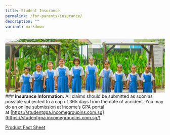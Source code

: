 ```yaml
---
title: Student Insurance
permalink: /for-parents/insurance/
description: ""
variant: markdown
---
```


![](/images/Banners/banner_forparents__4_.jpg)### **Insurance Information:**
All claims should be submitted as soon as possible subjected to a cap of 365 days from the date of accident. You may do an online submission at Income’s GPA portal at [https://studentgpa.incomegroupins.com.sg](https://studentgpa.incomegroupins.com.sg/)

[Product Fact Sheet](/files/Attachments/product%20fact%20sheet%20(year%202022).pdf)